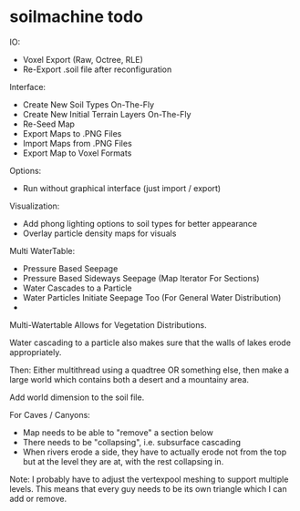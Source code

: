 # soilmachine todo

IO:
- Voxel Export (Raw, Octree, RLE)
- Re-Export .soil file after reconfiguration

Interface:
- Create New Soil Types On-The-Fly
- Create New Initial Terrain Layers On-The-Fly
- Re-Seed Map
- Export Maps to .PNG Files
- Import Maps from .PNG Files
- Export Map to Voxel Formats

Options:
- Run without graphical interface (just import / export)

Visualization:
- Add phong lighting options to soil types for better appearance
- Overlay particle density maps for visuals

Multi WaterTable:
- Pressure Based Seepage
- Pressure Based Sideways Seepage (Map Iterator For Sections)
- Water Cascades to a Particle
- Water Particles Initiate Seepage Too (For General Water Distribution)
-

Multi-Watertable Allows for Vegetation Distributions.

Water cascading to a particle also makes sure that the walls of lakes erode appropriately.

Then: Either multithread using a quadtree OR something else, then make a large world
which contains both a desert and a mountainy area.

Add world dimension to the soil file.

For Caves / Canyons:
- Map needs to be able to "remove" a section below
- There needs to be "collapsing", i.e. subsurface cascading
- When rivers erode a side, they have to actually erode not from the top but at
the level they are at, with the rest collapsing in.

Note: I probably have to adjust the vertexpool meshing to support multiple levels.
This means that every guy needs to be its own triangle which I can add or remove.
